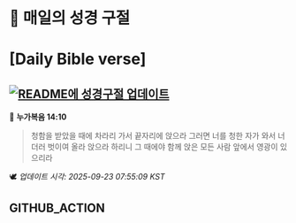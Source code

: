 # 🙏 매일의 성경 구절
# [Daily Bible verse]
## [![README에 성경구절 업데이트](https://github.com/DONGSUKA/first_test/actions/workflows/update-readme-bible.yml/badge.svg)](https://github.com/DONGSUKA/first_test/actions/workflows/update-readme-bible.yml)
<!-- START_BIBLE_VERSE -->
📖 **누가복음 14:10**
> 청함을 받았을 때에 차라리 가서 끝자리에 앉으라 그러면 너를 청한 자가 와서 너더러 벗이여 올라 앉으라 하리니 그 때에야 함께 앉은 모든 사람 앞에서 영광이 있으리라

🕊️ _업데이트 시각: 2025-09-23 07:55:09 KST_
  <!-- END_BIBLE_VERSE -->
## GITHUB_ACTION
